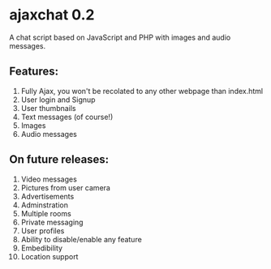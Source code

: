 # ajaxchat 0.2
A chat script based on JavaScript and PHP with images and audio messages.

## Features:
1. Fully Ajax, you won't be recolated to any other webpage than index.html
2. User login and Signup
3. User thumbnails
4. Text messages (of course!)
5. Images
6. Audio messages


## On future releases:
1. Video messages
2. Pictures from user camera
3. Advertisements
4. Adminstration
5. Multiple rooms
6. Private messaging
7. User profiles
8. Ability to disable/enable any feature
9. Embedibility
10. Location support

